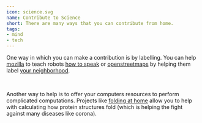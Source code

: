 ```yaml
---
icon: science.svg
name: Contribute to Science
short: There are many ways that you can contribute from home.
tags:
- mind
- tech
---
```


One way in which you can make a contribution is by labelling. You can help
[mozilla](mozilla.org/) to teach robots [how to speak](https://voice.mozilla.org/en) or
[openstreetmaps](https://www.openstreetmap.org/#map=8/52.154/5.295) 
by helping them label [your neighborhood](https://wiki.openstreetmap.org/wiki/StreetComplete).

<br>

Another way to help is to offer your computers resources to perform complicated 
computations. Projects like [folding at home](https://foldingathome.org/) allow 
you to help with calculating how protein structures fold (which is helping the fight
against many diseases like corona).

<br>

